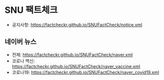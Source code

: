 # SNU 팩트체크
- 공지사항: https://factcheckr.github.io/SNUFactCheck/notice.xml

## 네이버 뉴스
- 전체: https://factcheckr.github.io/SNUFactCheck/naver.xml
- 코로나 백신: https://factcheckr.github.io/SNUFactCheck/naver_vaccine.xml
- 코로나19: https://factcheckr.github.io/SNUFactCheck/naver_covid19.xml
